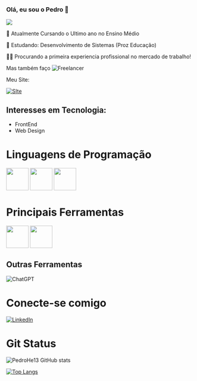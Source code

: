 ### Olá, eu sou o Pedro  👋

![](https://media.tenor.com/ew3Y-rRUYvkAAAAj/mario-64-gangname-style.gif)



📝 Atualmente Cursando o Ultimo ano no Ensino Médio 

🧠 Estudando: Desenvolvimento de Sistemas (Proz Educação)

👯‍♀️ Procurando a primeira experiencia profissional no mercado de trabalho!

Mas também faço ![Freelancer](https://img.shields.io/badge/Freelancer-29B2FE?style=for-the-badge&logo=Freelancer&logoColor=white)

Meu Site:  

[![SIte](https://imgs.search.brave.com/1KFSFy24J7EVFQxRVjWK7LEM7ORmcNXxXLgrIat-WSI/rs:fit:860:0:0:0/g:ce/aHR0cHM6Ly9ibG9n/LmNhY3Vyc29zLmNv/bS5ici93cC1jb250/ZW50L3VwbG9hZHMv/MjAxNy8wMS9CT1Ql/QzMlODNPLUNMSVFV/RS1BUVVJLTMwMHg4/Ni5wbmc)](https://pedrohe13.github.io/portifolio/)

## Interesses em Tecnologia: 
- FrontEnd
- Web Design

# Linguagens de Programação

<div style="display: inline">
<img src="https://cdn.jsdelivr.net/gh/devicons/devicon@latest/icons/html5/html5-original-wordmark.svg" width="60" height="60" />
<img src="https://logospng.org/download/css-3/logo-css-3-256.png" height="60"/>
<img src="https://cdn.jsdelivr.net/gh/devicons/devicon@latest/icons/javascript/javascript-original.svg" width="60" height="60"/>

</div>

# Principais Ferramentas

<div style="display: inline">

<img src="https://encrypted-tbn0.gstatic.com/images?q=tbn:ANd9GcTnoirCtiJhhN8Tvo0FJRRd4CInsOXkRX9EbA&s" width="60" height="60" />
<img src="https://cdn.jsdelivr.net/gh/devicons/devicon@latest/icons/github/github-original-wordmark.svg" width="60" height="60" />

</div>

## Outras Ferramentas

<div  style="display: inline">
  
![ChatGPT](https://img.shields.io/badge/chatGPT-74aa9c?style=for-the-badge&logo=openai&logoColor=white)
  
</div>


# Conecte-se comigo

[![LinkedIn](https://img.shields.io/badge/LinkedIn-0077B5?style=for-the-badge&logo=linkedin&logoColor=white)](https://www.linkedin.com/in/pedro-rodrigues-719167341/)

# Git Status

![PedroHe13 GitHub stats](https://github-readme-stats.vercel.app/api?username=PedroHe13&theme=synthwave&show_icons=true)

[![Top Langs](https://github-readme-stats.vercel.app/api/top-langs/?username=PedroHe13)](https://github.com/PedroHe13/github-readme-stats)
